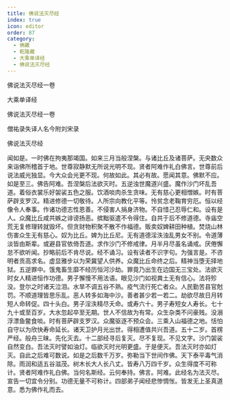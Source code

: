 ```yaml
---
title: 佛说法灭尽经
index: true
icon: editor
order: 87
category:
  - 佛藏
  - 乾隆藏
  - 大乘单译经
  - 佛说法灭尽经
---
```


佛说法灭尽经一卷  

大乘单译经  

佛说法灭尽经一卷  

僧祐录失译人名今附刘宋录  

佛说法灭尽经  

闻如是。一时佛在拘夷那竭国。如来三月当般涅槃。与诸比丘及诸菩萨。无央数众来诣佛所稽首于地。世尊寂静默无所说光明不现。贤者阿难作礼白佛言。世尊前后说法威光独显。今大众会光更不现。何故如此。其必有故。愿闻其意。佛默不应。如是至三。佛告阿难。吾涅槃后法欲灭时。五逆浊世魔道兴盛。魔作沙门坏乱吾道。着俗衣裳乐好袈裟五色之服。饮酒啖肉杀生贪味。无有慈心更相憎嫉。时有菩萨辟支罗汉。精进修德一切敬待。人所宗向教化平等。怜贫念老鞠育穷厄。恒以经像令人奉事。作诸功德志性恩善。不侵害人捐身济物。不自惜己忍辱仁和。设有是人。众魔比丘咸共嫉之诽谤扬恶。摈黜驱遣不令得住。自共于后不修道德。寺庙空荒无复修理转就毁坏。但贪财物积聚不散不作福德。贩卖奴婢耕田种植。焚烧山林伤害众生无有慈心。奴为比丘。婢为比丘尼。无有道德淫泆浊乱男女不别。令道薄淡皆由斯辈。或避县官依倚吾道。求作沙门不修戒律。月半月尽虽名诵戒。厌倦懈怠不欲听闻。抄略前后不肯尽说。经不诵习。设有读者不识字句。为强言是。不咨明者贡高求名。虚显雅步以为荣冀望人供养。众魔比丘命终之后。精神当堕无择地狱。五逆罪中。饿鬼畜生靡不经历恒河沙劫。罪竟乃出生在边国无三宝处。法欲灭时女人精进恒作功德。男子懈慢不用法语。眼见沙门如视粪土无有信心。法将殄没。登尔之时诸天泣泪。水旱不调五谷不熟。疫气流行死亡者众。人民勤苦县官尅罚。不顺道理皆思乐乱。恶人转多如海中沙。善者甚少若一若二。劫欲尽故日月转短人命转促。四十头白。男子淫泆精尽夭命。或寿六十。男子寿短女人寿长。七十九十或至百岁。大水忽起卒至无期。世人不信故为有常。众生杂类不问豪贱。没溺浮漂鱼鳖食啖。时有菩萨辟支罗汉。众魔驱逐不预众会。三乘入山福德之地。恬怕自守以为欣快寿命延长。诸天卫护月光出世。得相遭值共兴吾道。五十二岁。首楞严经。般舟三昧。先化灭去。十二部经寻后复灭。尽不复现。不见文字。沙门袈裟自然变白。吾法灭时譬如油灯。临欲灭时光明更盛。于是便灭。吾法灭时亦如灯灭。自此之后难可数说。如是之后数千万岁。弥勒当下世间作佛。天下泰平毒气消除。雨润和适五谷滋茂。树木长大人长八丈。皆寿八万四千岁。众生得度不可称计。贤者阿难作礼白佛。当何名斯经。云何奉持。佛言。阿难。此经名为法灭尽。宣告一切宜令分别。功德无量不可称计。四部弟子闻经悲惨惆怅。皆发无上圣真道意。悉为佛作礼而去。  
